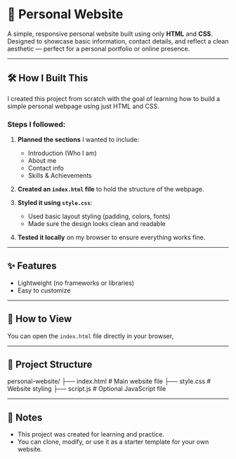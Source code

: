 # 💫 Personal Website

A simple, responsive personal website built using only **HTML** and **CSS**.  
Designed to showcase basic information, contact details, and reflect a clean aesthetic — perfect for a personal portfolio or online presence.

---

## 🛠️ How I Built This

I created this project from scratch with the goal of learning how to build a simple personal webpage using just HTML and CSS.

### Steps I followed:

1. **Planned the sections** I wanted to include:
   - Introduction (Who I am)
   - About me
   - Contact info
   - Skills & Achievements

2. **Created an `index.html` file** to hold the structure of the webpage.

3. **Styled it using `style.css`**:
   - Used basic layout styling (padding, colors, fonts)
   - Made sure the design looks clean and readable

4. **Tested it locally** on my browser to ensure everything works fine.


---

## ✨ Features

- Lightweight (no frameworks or libraries)
- Easy to customize

---

## 🚀 How to View

You can open the `index.html` file directly in your browser,  

---


## 📁 Project Structure
personal-website/
├── index.html # Main website file
├── style.css # Website styling
├── script.js # Optional JavaScript file


---

## 📝 Notes

- This project was created for learning and practice.
- You can clone, modify, or use it as a starter template for your own website.


